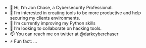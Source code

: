 - 👋 Hi, I’m Jon Chase, a Cybersecurity Professional.
- 👀 I’m interested in creating tools to be more productive and help securing my clients environments.
- 🌱 I’m currently improving my Python skills 
- 💞️ I’m looking to collaborate on hacking tools.
- 📫 You can reach me on twitter at @darkcyberchaser
- ⚡ Fun fact: ...

<!---
jonchasedev/jonchasedev is a ✨ special ✨ repository because its `README.md` (this file) appears on your GitHub profile.
You can click the Preview link to take a look at your changes.
--->
